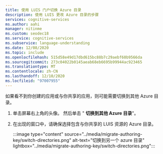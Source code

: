 ```yaml
---
title: 使用 LUIS 门户切换 Azure 目录
description: 使用 LUIS 更改 Azure 目录的步骤
services: cognitive-services
ms.author: aahi
manager: nitinme
ms.custom: seodec18
ms.service: cognitive-services
ms.subservice: language-understanding
ms.date: 12/08/2020
ms.topic: include
ms.openlocfilehash: 515d58e49d17dbd615bc88b7c29aebf60b9566da
ms.sourcegitcommit: 273c04022b0145aeab68eb6695b99944ac923465
ms.translationtype: MT
ms.contentlocale: zh-CN
ms.lasthandoff: 12/10/2020
ms.locfileid: "97007955"
---
```

如果看不到你创建的应用或与你共享的应用，则可能需要切换到其他 Azure 目录。

1. 单击屏幕右上角的头像。 然后单击 " **切换到其他 Azure 目录**"。 
2. 在出现的窗口中，请确保选择包含与你共享的 LUIS 资源的 Azure 目录。 

    :::image type="content" source="../media/migrate-authoring-key/switch-directories.png" alt-text="切换到另一个 azure 目录" lightbox="../media/migrate-authoring-key/switch-directories.png":::